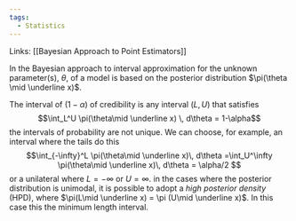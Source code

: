```yaml
---
tags:
  - Statistics
---
```

Links: [[Bayesian Approach to Point Estimators]]

In the Bayesian approach to interval approximation for the unknown parameter(s), $\theta$, of a model is based on the posterior distribution $\pi(\theta \mid \underline x)$. 

The interval of $(1-\alpha)$ of credibility is any interval $(L, U)$ that satisfies $$\int_L^U \pi(\theta\mid \underline x) \, d\theta = 1-\alpha$$
the intervals of probability are not unique. We can choose, for example, an interval where the tails do this $$\int_{-\infty}^L \pi(\theta\mid \underline x)\, d\theta =\int_U^\infty \pi(\theta\mid \underline x)\, d\theta = \alpha/2 $$
or a unilateral where $L = -\infty$ or $U = \infty$. in the cases where the posterior distribution is unimodal, it is possible to adopt a *high posterior density* (HPD), where $\pi(L\mid \underline x) = \pi (U\mid \underline x)$. In this case this the minimum length interval. 